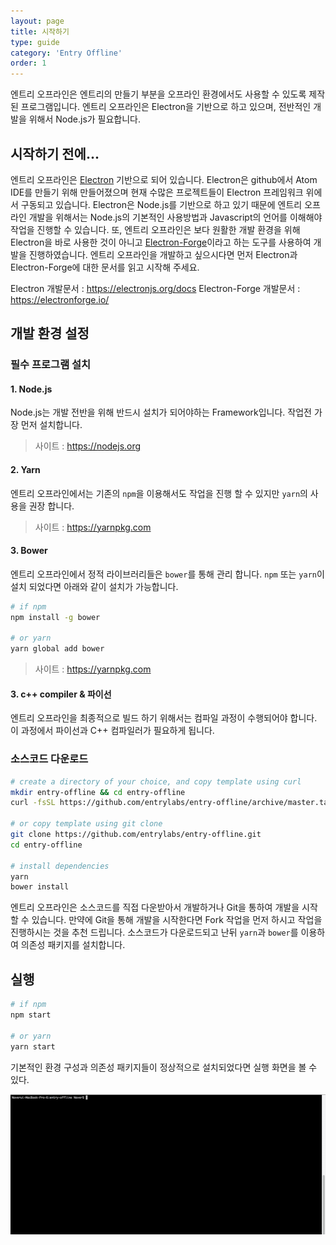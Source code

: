 ```yaml
---
layout: page
title: 시작하기
type: guide
category: 'Entry Offline'
order: 1
---
```


엔트리 오프라인은 엔트리의 만들기 부분을 오프라인 환경에서도 사용할 수 있도록 제작된 프로그램입니다. 엔트리 오프라인은 Electron을 기반으로 하고 있으며, 전반적인 개발을 위해서 Node.js가 필요합니다.

## 시작하기 전에...
엔트리 오프라인은 [Electron](https://electronjs.org/) 기반으로 되어 있습니다. Electron은 github에서 Atom IDE를 만들기 위해 만들어졌으며 현재 수많은 프로젝트들이 Electron 프레임워크 위에서 구동되고 있습니다. Electron은 Node.js를 기반으로 하고 있기 때문에 엔트리 오프라인 개발을 위해서는 Node.js의 기본적인 사용방법과 Javascript의 언어를 이해해야 작업을 진행할 수 있습니다. 또, 엔트리 오프라인은 보다 원활한 개발 환경을 위해 Electron을 바로 사용한 것이 아니고 [Electron-Forge](https://github.com/electron-userland/electron-forge)이라고 하는 도구를 사용하여 개발을 진행하였습니다. 엔트리 오프라인을 개발하고 싶으시다면 먼저 Electron과 Electron-Forge에 대한 문서를 읽고 시작해 주세요.

Electron 개발문서 : https://electronjs.org/docs
Electron-Forge 개발문서 : https://electronforge.io/

## 개발 환경 설정

### 필수 프로그램 설치
#### 1. Node.js
Node.js는 개발 전반을 위해 반드시 설치가 되어야하는 Framework입니다. 작업전 가장 먼저 설치합니다.

> 사이트 : https://nodejs.org

#### 2. Yarn
엔트리 오프라인에서는 기존의 `npm`을 이용해서도 작업을 진행 할 수 있지만 `yarn`의 사용을 권장 합니다.
> 사이트 : https://yarnpkg.com

#### 3. Bower
엔트리 오프라인에서 정적 라이브러리들은 `bower`를 통해 관리 합니다. `npm` 또는 `yarn`이 설치 되었다면 아래와 같이 설치가 가능합니다.

```bash
# if npm
npm install -g bower

# or yarn
yarn global add bower
```

> 사이트 : https://yarnpkg.com

#### 3. c++ compiler & 파이선
엔트리 오프라인을 최종적으로 빌드 하기 위해서는 컴파일 과정이 수행되어야 합니다. 이 과정에서 파이선과 C++ 컴파일러가 필요하게 됩니다.

### 소스코드 다운로드
```bash
# create a directory of your choice, and copy template using curl
mkdir entry-offline && cd entry-offline
curl -fsSL https://github.com/entrylabs/entry-offline/archive/master.tar.gz | tar -xz --strip-components 1

# or copy template using git clone
git clone https://github.com/entrylabs/entry-offline.git
cd entry-offline

# install dependencies
yarn
bower install
```

엔트리 오프라인은 소스코드를 직접 다운받아서 개발하거나 Git을 통하여 개발을 시작할 수 있습니다.
만약에 Git을 통해 개발을 시작한다면 Fork 작업을 먼저 하시고 작업을 진행하시는 것을 추천 드립니다.
소스코드가 다운로드되고 난뒤 `yarn`과 `bower`를 이용하여 의존성 패키지를 설치합니다.

## 실행
```bash
# if npm
npm start

# or yarn
yarn start
```
기본적인 환경 구성과 의존성 패키지들이 정상적으로 설치되었다면 실행 화면을 볼 수 있다.

![실행화면](../../images/entry_offline/2017-12-21_18_19_51.gif)